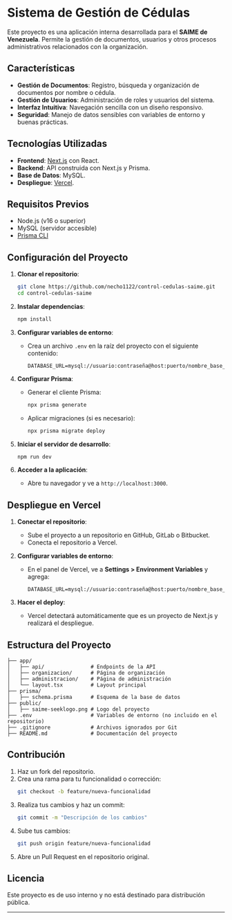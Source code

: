 # Sistema de Gestión de Cédulas

Este proyecto es una aplicación interna desarrollada para el **SAIME de Venezuela**. Permite la gestión de documentos, usuarios y otros procesos administrativos relacionados con la organización.

## Características

- **Gestión de Documentos**: Registro, búsqueda y organización de documentos por nombre o cédula.
- **Gestión de Usuarios**: Administración de roles y usuarios del sistema.
- **Interfaz Intuitiva**: Navegación sencilla con un diseño responsivo.
- **Seguridad**: Manejo de datos sensibles con variables de entorno y buenas prácticas.

## Tecnologías Utilizadas

- **Frontend**: [Next.js](https://nextjs.org/) con React.
- **Backend**: API construida con Next.js y Prisma.
- **Base de Datos**: MySQL.
- **Despliegue**: [Vercel](https://vercel.com/).

## Requisitos Previos

- Node.js (v16 o superior)
- MySQL (servidor accesible)
- [Prisma CLI](https://www.prisma.io/docs/getting-started/quickstart)

## Configuración del Proyecto

1. **Clonar el repositorio**:

   ```bash
   git clone https://github.com/necho1122/control-cedulas-saime.git
   cd control-cedulas-saime
   ```

2. **Instalar dependencias**:

   ```bash
   npm install
   ```

3. **Configurar variables de entorno**:

   - Crea un archivo `.env` en la raíz del proyecto con el siguiente contenido:
     ```
     DATABASE_URL=mysql://usuario:contraseña@host:puerto/nombre_base_datos
     ```

4. **Configurar Prisma**:

   - Generar el cliente Prisma:
     ```bash
     npx prisma generate
     ```
   - Aplicar migraciones (si es necesario):
     ```bash
     npx prisma migrate deploy
     ```

5. **Iniciar el servidor de desarrollo**:

   ```bash
   npm run dev
   ```

6. **Acceder a la aplicación**:
   - Abre tu navegador y ve a `http://localhost:3000`.

## Despliegue en Vercel

1. **Conectar el repositorio**:

   - Sube el proyecto a un repositorio en GitHub, GitLab o Bitbucket.
   - Conecta el repositorio a Vercel.

2. **Configurar variables de entorno**:

   - En el panel de Vercel, ve a **Settings > Environment Variables** y agrega:
     ```
     DATABASE_URL=mysql://usuario:contraseña@host:puerto/nombre_base_datos
     ```

3. **Hacer el deploy**:
   - Vercel detectará automáticamente que es un proyecto de Next.js y realizará el despliegue.

## Estructura del Proyecto

```
├── app/
│   ├── api/               # Endpoints de la API
│   ├── organizacion/      # Página de organización
│   ├── administracion/    # Página de administración
│   └── layout.tsx         # Layout principal
├── prisma/
│   ├── schema.prisma      # Esquema de la base de datos
├── public/
│   ├── saime-seeklogo.png # Logo del proyecto
├── .env                   # Variables de entorno (no incluido en el repositorio)
├── .gitignore             # Archivos ignorados por Git
├── README.md              # Documentación del proyecto
```

## Contribución

1. Haz un fork del repositorio.
2. Crea una rama para tu funcionalidad o corrección:
   ```bash
   git checkout -b feature/nueva-funcionalidad
   ```
3. Realiza tus cambios y haz un commit:
   ```bash
   git commit -m "Descripción de los cambios"
   ```
4. Sube tus cambios:
   ```bash
   git push origin feature/nueva-funcionalidad
   ```
5. Abre un Pull Request en el repositorio original.

## Licencia

Este proyecto es de uso interno y no está destinado para distribución pública.

---
